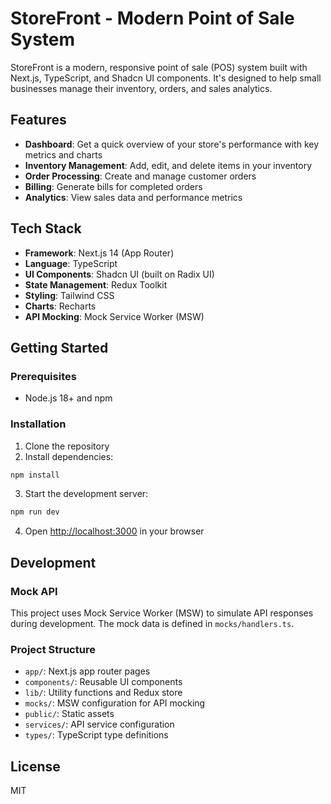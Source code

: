 # StoreFront - Modern Point of Sale System

StoreFront is a modern, responsive point of sale (POS) system built with Next.js, TypeScript, and Shadcn UI components. It's designed to help small businesses manage their inventory, orders, and sales analytics.

## Features

- **Dashboard**: Get a quick overview of your store's performance with key metrics and charts
- **Inventory Management**: Add, edit, and delete items in your inventory
- **Order Processing**: Create and manage customer orders
- **Billing**: Generate bills for completed orders
- **Analytics**: View sales data and performance metrics

## Tech Stack

- **Framework**: Next.js 14 (App Router)
- **Language**: TypeScript
- **UI Components**: Shadcn UI (built on Radix UI)
- **State Management**: Redux Toolkit
- **Styling**: Tailwind CSS
- **Charts**: Recharts
- **API Mocking**: Mock Service Worker (MSW)

## Getting Started

### Prerequisites

- Node.js 18+ and npm

### Installation

1. Clone the repository
2. Install dependencies:

```bash
npm install
```

3. Start the development server:

```bash
npm run dev
```

4. Open [http://localhost:3000](http://localhost:3000) in your browser

## Development

### Mock API

This project uses Mock Service Worker (MSW) to simulate API responses during development. The mock data is defined in `mocks/handlers.ts`.

### Project Structure

- `app/`: Next.js app router pages
- `components/`: Reusable UI components
- `lib/`: Utility functions and Redux store
- `mocks/`: MSW configuration for API mocking
- `public/`: Static assets
- `services/`: API service configuration
- `types/`: TypeScript type definitions

## License

MIT
